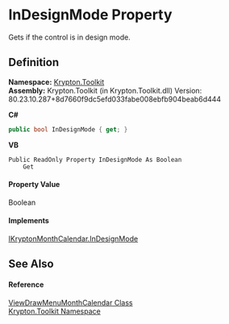 # InDesignMode Property


Gets if the control is in design mode.



## Definition
**Namespace:** <a href="79d2eac2-21f4-54ff-7552-b20c33c30600.md">Krypton.Toolkit</a>  
**Assembly:** Krypton.Toolkit (in Krypton.Toolkit.dll) Version: 80.23.10.287+8d7660f9dc5efd033fabe008ebfb904beab6d444

**C#**
``` C#
public bool InDesignMode { get; }
```
**VB**
``` VB
Public ReadOnly Property InDesignMode As Boolean
	Get
```



#### Property Value
Boolean

#### Implements
<a href="bfd463b0-10f8-3fc8-ec27-2f61c8d1aa9a.md">IKryptonMonthCalendar.InDesignMode</a>  


## See Also


#### Reference
<a href="f1bdff9a-7205-8480-b790-269da41f6524.md">ViewDrawMenuMonthCalendar Class</a>  
<a href="79d2eac2-21f4-54ff-7552-b20c33c30600.md">Krypton.Toolkit Namespace</a>  
